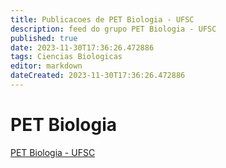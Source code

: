 ```yaml
---
title: Publicacoes de PET Biologia - UFSC
description: feed do grupo PET Biologia - UFSC
published: true
date: 2023-11-30T17:36:26.472886
tags: Ciencias Biologicas
editor: markdown
dateCreated: 2023-11-30T17:36:26.472886
---
```


# PET Biologia
[PET Biologia - UFSC](/grupo/57PETBiologiaUFSC.md)